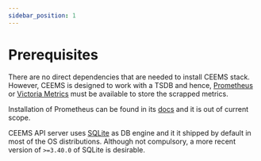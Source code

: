 ```yaml
---
sidebar_position: 1
---
```


# Prerequisites

There are no direct dependencies that are needed to install CEEMS stack. However, CEEMS 
is designed to work with a TSDB and hence, [Prometheus](https://prometheus.io/) or 
[Victoria Metrics](https://victoriametrics.com/) 
must be available to store the scrapped metrics. 

Installation of Prometheus can be found in its [docs](https://prometheus.io/download/) 
and it is out of current scope. 

CEEMS API server uses [SQLite](https://www.sqlite.org/) as DB engine and it it 
shipped by default in most of the OS distributions. Although not compulsory, a 
more recent version of `>=3.40.0` of SQLite is desirable.
